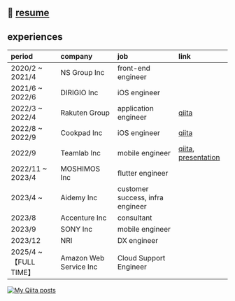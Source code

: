 

<!-- ## URL -->

<!-- - [Qiita ](https://qiita.com/miyakooti)[![My Qiita posts](https://qiita-badge.apiapi.app/s/miyakooti/posts.svg)](http://qiita.com/miyakooti) -->
<!-- - [Portfolio site](https://miyakooti.github.io/kousuke_portofolio/)
 -->

## 🔖 [resume](https://file.notion.so/f/f/0c9e9f17-95c2-4536-b49b-9bb72372e1ec/bdbe01a0-9990-4fd9-83b8-39e408511bd1/forgit.pdf?id=cf8682ab-9eac-40b3-9bce-67f96c75b236&table=block&spaceId=0c9e9f17-95c2-4536-b49b-9bb72372e1ec&expirationTimestamp=1700899200000&signature=0Jky6j7v14ug4350VeyOIxDv3ylT6x2uM3xyyxp2kUQ&downloadName=forgit.pdf)

## experiences

| period | company | job | link |
|:-----------|:------------|:------------|:------------|
| 2020/2 ~ 2021/4 | NS Group Inc| front-end engineer| |
| 2021/6 ~ 2022/6 | DIRIGIO Inc| iOS engineer| |
| 2022/3 ~ 2022/4 | Rakuten Group| application engineer| [qiita](https://qiita.com/miyakooti/private/e01e19092d1034539429) |
| 2022/8 ~ 2022/9 | Cookpad Inc| iOS engineer| [qiita](https://qiita.com/miyakooti/private/95d3f815da897a71bf61) |
| 2022/9 | Teamlab Inc| mobile engineer| [qiita](https://qiita.com/miyakooti/private/42b70aaf9c7cd473314e), [presentation](https://drive.google.com/file/d/1YOW9m5tNqCdteA4rgm9QtqODRynIg9sd/view?usp=sharing) |
| 2022/11 ~ 2023/4| MOSHIMOS Inc| flutter engineer |
| 2023/4 ~ | Aidemy Inc| customer success, infra engineer |
| 2023/8 | Accenture Inc| consultant  |
| 2023/9 | SONY Inc| mobile engineer |
| 2023/12 | NRI | DX engineer |
| 2025/4 ~ 【FULL TIME】 | Amazon Web Service Inc| Cloud Support Engineer |



[![My Qiita posts](https://qiita-badge.apiapi.app/s/miyakooti/posts.svg)](http://qiita.com/miyakooti)

<!-- ## Doing
- GUI Architecture(MVVM)



## Scheduled

- flutter
- Redux
- Rx
- golang
- swiftGen
- swiftlint
- clean architecture
- 

## Done
- GUI Architecture(MVP)
 -->
